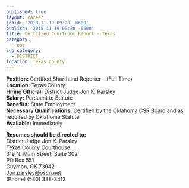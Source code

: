 ```yaml
---
published: true
layout: career
jobid: '2018-11-19 09:20 -0600'
publish: '2018-11-19 09:20 -0600'
title: Certified Courtroom Report - Texas
category:
  - csr
sub_category:
  - DISTRICT
location: Texas County
---
```

**Position:** Certified Shorthand Reporter – (Full Time)  
**Location:** Texas County  
**Hiring Official:** District Judge Jon K. Parsley  
**Salary:** Pursuant to Statute  
**Benefits:** State Employment  
**Necessary Qualifications:** Certified by the Oklahoma CSR Board and as required by Oklahoma Statute  
**Available:** Immediately  

**Resumes should be directed to:**  
District Judge Jon K. Parsley  
Texas County Courthouse  
319 N. Main Street, Suite 302  
PO Box 551  
Guymon, OK  73942  
[Jon.parsley@oscn.net](mailto:Jon.parsley@oscn.net)  
(Phone) (580) 338-3412  

